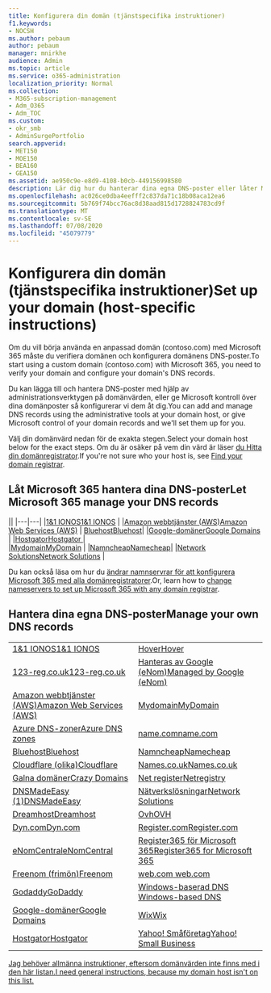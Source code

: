 ```yaml
---
title: Konfigurera din domän (tjänstspecifika instruktioner)
f1.keywords:
- NOCSH
ms.author: pebaum
author: pebaum
manager: mnirkhe
audience: Admin
ms.topic: article
ms.service: o365-administration
localization_priority: Normal
ms.collection:
- M365-subscription-management
- Adm_O365
- Adm_TOC
ms.custom:
- okr_smb
- AdminSurgePortfolio
search.appverid:
- MET150
- MOE150
- BEA160
- GEA150
ms.assetid: ae950c9e-e8d9-4108-b0cb-449156998580
description: Lär dig hur du hanterar dina egna DNS-poster eller låter Microsoft hantera dina DNS-poster åt dig.
ms.openlocfilehash: ac026ce0dba4eefff2c837da71c18b08aca12ea6
ms.sourcegitcommit: 5b769f74bcc76ac8d38aad815d1728824783cd9f
ms.translationtype: MT
ms.contentlocale: sv-SE
ms.lasthandoff: 07/08/2020
ms.locfileid: "45079779"
---
```

# <a name="set-up-your-domain-host-specific-instructions"></a><span data-ttu-id="41e25-103">Konfigurera din domän (tjänstspecifika instruktioner)</span><span class="sxs-lookup"><span data-stu-id="41e25-103">Set up your domain (host-specific instructions)</span></span>

<span data-ttu-id="41e25-104">Om du vill börja använda en anpassad domän (contoso.com) med Microsoft 365 måste du verifiera domänen och konfigurera domänens DNS-poster.</span><span class="sxs-lookup"><span data-stu-id="41e25-104">To start using a custom domain (contoso.com) with Microsoft 365, you need to verify your domain and configure your domain's DNS records.</span></span> 
  
<span data-ttu-id="41e25-105">Du kan lägga till och hantera DNS-poster med hjälp av administrationsverktygen på domänvärden, eller ge Microsoft kontroll över dina domänposter så konfigurerar vi dem åt dig.</span><span class="sxs-lookup"><span data-stu-id="41e25-105">You can add and manage DNS records using the administrative tools at your domain host, or give Microsoft control of your domain records and we'll set them up for you.</span></span>
  
<span data-ttu-id="41e25-106">Välj din domänvärd nedan för de exakta stegen.</span><span class="sxs-lookup"><span data-stu-id="41e25-106">Select your domain host below for the exact steps.</span></span> <span data-ttu-id="41e25-107">Om du är osäker på vem din värd är läser [du Hitta din domänregistrator](find-your-domain-registrar.md).</span><span class="sxs-lookup"><span data-stu-id="41e25-107">If you're not sure who your host is, see [Find your domain registrar](find-your-domain-registrar.md).</span></span>
  

## <a name="let-microsoft-365-manage-your-dns-records"></a><span data-ttu-id="41e25-108">Låt Microsoft 365 hantera dina DNS-poster</span><span class="sxs-lookup"><span data-stu-id="41e25-108">Let Microsoft 365 manage your DNS records</span></span>

||
|---|---|
|[<span data-ttu-id="41e25-109">1&1 IONOS</span><span class="sxs-lookup"><span data-stu-id="41e25-109">1&1 IONOS</span></span>](../dns/change-nameservers-at-1-1-internet.md) |
|[<span data-ttu-id="41e25-110">Amazon webbtjänster (AWS)</span><span class="sxs-lookup"><span data-stu-id="41e25-110">Amazon Web Services (AWS)</span></span>](../dns/change-nameservers-at-aws.md) |
 [<span data-ttu-id="41e25-111">Bluehost</span><span class="sxs-lookup"><span data-stu-id="41e25-111">Bluehost</span></span>](../dns/change-nameservers-at-bluehost.md)|
|[<span data-ttu-id="41e25-112">Google-domäner</span><span class="sxs-lookup"><span data-stu-id="41e25-112">Google   Domains</span></span>](../dns/change-nameservers-at-google-domains.md) |
|[<span data-ttu-id="41e25-113">Hostgator</span><span class="sxs-lookup"><span data-stu-id="41e25-113">Hostgator   </span></span>](../dns/change-nameservers-at-hostgator.md)  |  
|[<span data-ttu-id="41e25-114">Mydomain</span><span class="sxs-lookup"><span data-stu-id="41e25-114">MyDomain</span></span>](../dns/change-nameservers-at-mydomain.md) | 
|[<span data-ttu-id="41e25-115">Namncheap</span><span class="sxs-lookup"><span data-stu-id="41e25-115">Namecheap</span></span>](../dns/change-nameservers-at-namecheap.md)|
|[<span data-ttu-id="41e25-116">Network Solutions</span><span class="sxs-lookup"><span data-stu-id="41e25-116">Network Solutions</span></span>](../dns/change-nameservers-at-network-solutions.md) |  

<span data-ttu-id="41e25-117">Du kan också läsa om hur du [ändrar namnservrar för att konfigurera Microsoft 365 med alla domänregistratorer](change-nameservers-at-any-domain-registrar.md).</span><span class="sxs-lookup"><span data-stu-id="41e25-117">Or, learn how to [change nameservers to set up Microsoft 365 with any domain registrar](change-nameservers-at-any-domain-registrar.md).</span></span>

## <a name="manage-your-own-dns-records"></a><span data-ttu-id="41e25-118">Hantera dina egna DNS-poster</span><span class="sxs-lookup"><span data-stu-id="41e25-118">Manage your own DNS records</span></span>

|                           |                          |
|---------------------------|--------------------------|
| [<span data-ttu-id="41e25-119">1&1 IONOS</span><span class="sxs-lookup"><span data-stu-id="41e25-119">1&1 IONOS</span></span>](../dns/create-dns-records-at-1-1-internet.md) | [<span data-ttu-id="41e25-120">Hover</span><span class="sxs-lookup"><span data-stu-id="41e25-120">Hover</span></span>](../dns/create-dns-records-at-hover.md) |
| [<span data-ttu-id="41e25-121">123-reg.co.uk</span><span class="sxs-lookup"><span data-stu-id="41e25-121">123-reg.co.uk</span></span>](../dns/create-dns-records-at-123-reg-co-uk.md) | [<span data-ttu-id="41e25-122">Hanteras av Google (eNom)</span><span class="sxs-lookup"><span data-stu-id="41e25-122">Managed   by Google (eNom)</span></span>](../dns/create-dns-records-for-domain-managed-by-google-enom.md)|
| [<span data-ttu-id="41e25-123">Amazon webbtjänster (AWS)</span><span class="sxs-lookup"><span data-stu-id="41e25-123">Amazon Web Services (AWS)</span></span>](../dns/create-dns-records-at-aws.md) | [<span data-ttu-id="41e25-124">Mydomain</span><span class="sxs-lookup"><span data-stu-id="41e25-124">MyDomain</span></span>](../dns/create-dns-records-at-mydomain.md) |
| [<span data-ttu-id="41e25-125">Azure DNS-zoner</span><span class="sxs-lookup"><span data-stu-id="41e25-125">Azure DNS zones</span></span>](../dns/create-dns-records-for-azure-dns-zones.md) | [<span data-ttu-id="41e25-126">name.com</span><span class="sxs-lookup"><span data-stu-id="41e25-126">name.com</span></span>](../dns/create-dns-records-at-name-com.md) |
| [<span data-ttu-id="41e25-127">Bluehost</span><span class="sxs-lookup"><span data-stu-id="41e25-127">Bluehost</span></span>](../dns/create-dns-records-at-bluehost.md) | [<span data-ttu-id="41e25-128">Namncheap</span><span class="sxs-lookup"><span data-stu-id="41e25-128">Namecheap</span></span>](../dns/create-dns-records-at-namecheap.md)|
| [<span data-ttu-id="41e25-129">Cloudflare (olika)</span><span class="sxs-lookup"><span data-stu-id="41e25-129">Cloudflare</span></span>](../dns/create-dns-records-at-cloudflare.md)| [<span data-ttu-id="41e25-130">Names.co.uk</span><span class="sxs-lookup"><span data-stu-id="41e25-130">Names.co.uk</span></span>](../dns/create-dns-records-at-names-co-uk.md) |
|  [<span data-ttu-id="41e25-131">Galna domäner</span><span class="sxs-lookup"><span data-stu-id="41e25-131">Crazy Domains</span></span>](../dns/create-dns-records-at-crazy-domains.md)| [<span data-ttu-id="41e25-132">Net register</span><span class="sxs-lookup"><span data-stu-id="41e25-132">Netregistry</span></span>](../dns/create-dns-records-at-netregistry.md) |
|[<span data-ttu-id="41e25-133">DNSMadeEasy (1)</span><span class="sxs-lookup"><span data-stu-id="41e25-133">DNSMadeEasy</span></span>](../dns/create-dns-records-at-dnsmadeeasy.md) | [<span data-ttu-id="41e25-134">Nätverkslösningar</span><span class="sxs-lookup"><span data-stu-id="41e25-134">Network   Solutions</span></span>](../dns/create-dns-records-at-network-solutions.md) |
|[<span data-ttu-id="41e25-135">Dreamhost</span><span class="sxs-lookup"><span data-stu-id="41e25-135">Dreamhost</span></span>](../dns/create-dns-records-at-dreamhost.md)  | [<span data-ttu-id="41e25-136">Ovh</span><span class="sxs-lookup"><span data-stu-id="41e25-136">OVH</span></span>](../dns/create-dns-records-at-ovh.md) |
|  [<span data-ttu-id="41e25-137">Dyn.com</span><span class="sxs-lookup"><span data-stu-id="41e25-137">Dyn.com</span></span>](../dns/create-dns-records-at-dyn-com.md) | [<span data-ttu-id="41e25-138">Register.com</span><span class="sxs-lookup"><span data-stu-id="41e25-138">Register.com</span></span>](../dns/create-dns-records-at-register-com.md) |
| [<span data-ttu-id="41e25-139">eNomCentral</span><span class="sxs-lookup"><span data-stu-id="41e25-139">eNomCentral</span></span>](../dns/create-dns-records-at-enomcentral.md)| [<span data-ttu-id="41e25-140">Register365 för Microsoft 365</span><span class="sxs-lookup"><span data-stu-id="41e25-140">Register365 for Microsoft 365</span></span>](../dns/create-dns-records-at-register365.md)  |
| [<span data-ttu-id="41e25-141">Freenom (frimön)</span><span class="sxs-lookup"><span data-stu-id="41e25-141">Freenom</span></span>](../dns/create-dns-records-at-freenom.md) | [<span data-ttu-id="41e25-142">web.com</span><span class="sxs-lookup"><span data-stu-id="41e25-142"> web.com </span></span>](../dns/create-dns-records-at-web-com.md)|
|[<span data-ttu-id="41e25-143">Godaddy</span><span class="sxs-lookup"><span data-stu-id="41e25-143">GoDaddy</span></span>](../dns/create-dns-records-at-godaddy.md)|[<span data-ttu-id="41e25-144">Windows-baserad DNS</span><span class="sxs-lookup"><span data-stu-id="41e25-144"> Windows-based DNS</span></span>](../dns/create-dns-records-using-windows-based-dns.md)   |
| [<span data-ttu-id="41e25-145">Google-domäner</span><span class="sxs-lookup"><span data-stu-id="41e25-145">Google Domains</span></span>](../dns/create-dns-records-at-google-domains.md) |[<span data-ttu-id="41e25-146">Wix</span><span class="sxs-lookup"><span data-stu-id="41e25-146">Wix</span></span>](../dns/create-dns-records-at-wix.md) |
|[<span data-ttu-id="41e25-147">Hostgator</span><span class="sxs-lookup"><span data-stu-id="41e25-147">Hostgator</span></span>](../dns/create-dns-records-at-hostgator.md)  | [<span data-ttu-id="41e25-148">Yahoo!   Småföretag</span><span class="sxs-lookup"><span data-stu-id="41e25-148">Yahoo!   Small Business</span></span>](../dns/create-dns-records-at-yahoo-small-business.md)  |

[<span data-ttu-id="41e25-149">Jag behöver allmänna instruktioner, eftersom domänvärden inte finns med i den här listan.</span><span class="sxs-lookup"><span data-stu-id="41e25-149">I need general instructions, because my domain host isn't on this list. </span></span>](create-dns-records-at-any-dns-hosting-provider.md)
   
